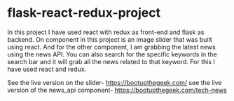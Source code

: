 # flask-react-redux-project

In this project I have used react with redux as front-end and flask as backend.
On component in this project is an image slider that was built using react.
And for the other component, I am grabbing the latest news using the news API. You can also search for the specific keywords in the search bar and it will grab all the news related to that keyword. For this I have used react and redux. 

See the live version on the slider- https://bootupthegeek.com/
see the live version of the news_api component- https://bootupthegeek.com/tech-news
